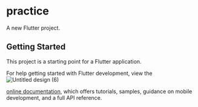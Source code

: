# practice

A new Flutter project.

## Getting Started

This project is a starting point for a Flutter application.


For help getting started with Flutter development, view the![Untitled design (6)](https://github.com/programerzuned/practice/assets/128147110/6ad61589-e88e-4e08-a8c6-6f0b1aa44470)



[online documentation](https://docs.flutter.dev/), which offers tutorials,
samples, guidance on mobile development, and a full API reference.
